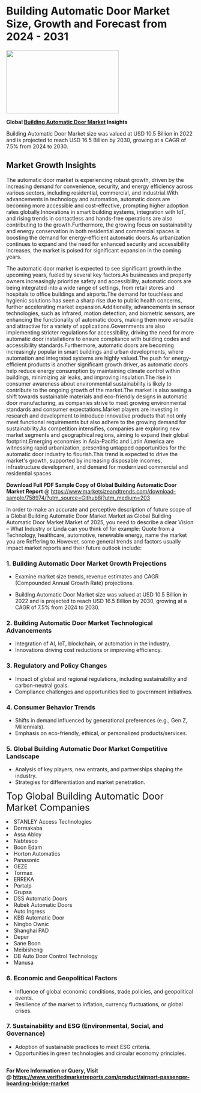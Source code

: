 <H1>Building Automatic Door Market Size, Growth and Forecast from 2024 - 2031</H1><img class="aligncenter size-medium wp-image-584254" src="https://thirdeyenews.in/wp-content/uploads/2024/09/Global-Market-Research-300x168.jpeg" alt="" width="300" height="168" /><p><strong>Global&nbsp;<a href="https://www.marketsizeandtrends.com/download-sample/758974/?utm_source=Github8j?utm_medium=203">Building Automatic Door Market</a> Insights</strong></p><p>Building Automatic Door Market size was valued at USD 10.5 Billion in 2022 and is projected to reach USD 16.5 Billion by 2030, growing at a CAGR of 7.5% from 2024 to 2030.</p><p><h2>Market Growth Insights</h2> <p>The automatic door market is experiencing robust growth, driven by the increasing demand for convenience, security, and energy efficiency across various sectors, including residential, commercial, and industrial.With advancements in technology and automation, automatic doors are becoming more accessible and cost-effective, prompting higher adoption rates globally.Innovations in smart building systems, integration with IoT, and rising trends in contactless and hands-free operations are also contributing to the growth.Furthermore, the growing focus on sustainability and energy conservation in both residential and commercial spaces is boosting the demand for energy-efficient automatic doors.As urbanization continues to expand and the need for enhanced security and accessibility increases, the market is poised for significant expansion in the coming years.</p> <p>The automatic door market is expected to see significant growth in the upcoming years, fueled by several key factors.As businesses and property owners increasingly prioritize safety and accessibility, automatic doors are being integrated into a wide range of settings, from retail stores and hospitals to office buildings and airports.The demand for touchless and hygienic solutions has seen a sharp rise due to public health concerns, further accelerating market expansion.Additionally, advancements in sensor technologies, such as infrared, motion detection, and biometric sensors, are enhancing the functionality of automatic doors, making them more versatile and attractive for a variety of applications.Governments are also implementing stricter regulations for accessibility, driving the need for more automatic door installations to ensure compliance with building codes and accessibility standards.Furthermore, automatic doors are becoming increasingly popular in smart buildings and urban developments, where automation and integrated systems are highly valued.The push for energy-efficient products is another significant growth driver, as automatic doors help reduce energy consumption by maintaining climate control within buildings, minimizing air leaks, and improving insulation.The rise in consumer awareness about environmental sustainability is likely to contribute to the ongoing growth of the market.The market is also seeing a shift towards sustainable materials and eco-friendly designs in automatic door manufacturing, as companies strive to meet growing environmental standards and consumer expectations.Market players are investing in research and development to introduce innovative products that not only meet functional requirements but also adhere to the growing demand for sustainability.As competition intensifies, companies are exploring new market segments and geographical regions, aiming to expand their global footprint.Emerging economies in Asia-Pacific and Latin America are witnessing rapid urbanization, presenting untapped opportunities for the automatic door industry to flourish.This trend is expected to drive the market's growth, supported by increasing disposable incomes, infrastructure development, and demand for modernized commercial and residential spaces.<p><span class=""><strong>Download Full PDF Sample Copy of Global Building Automatic Door Market Report</strong> @ <a href="https://www.marketsizeandtrends.com/download-sample/758974/?utm_source=Github8j?utm_medium=203" target="_blank">https://www.marketsizeandtrends.com/download-sample/758974/?utm_source=Github8j?utm_medium=203</a></span></p><p>In order to make an accurate and perceptive description of future scope of a Global&nbsp;Building Automatic Door Market Market as Global&nbsp;Building Automatic Door Market Market of 2025, you need to describe a clear Vision &ndash; What Industry or Linda can you think of for example: Quote from a Technology, healthcare, automotive, renewable energy, name the market you are Reffering to.However, some general trends and factors usually impact market reports and their future outlook include:</p><h3>1.&nbsp;<strong>Building Automatic Door Market Growth Projections</strong></h3><ul><li>Examine market size trends, revenue estimates and CAGR (Compounded Annual Growth Rate) projections.</li><li><p>Building Automatic Door Market size was valued at USD 10.5 Billion in 2022 and is projected to reach USD 16.5 Billion by 2030, growing at a CAGR of 7.5% from 2024 to 2030.</p></li></ul><h3>2.&nbsp;<strong>Building Automatic Door Market Technological Advancements</strong></h3><ul><li>Integration of AI, IoT, blockchain, or automation in the industry.</li><li>Innovations driving cost reductions or improving efficiency.</li></ul><h3>3.&nbsp;<strong>Regulatory and Policy Changes</strong></h3><ul><li>Impact of global and regional regulations, including sustainability and carbon-neutral goals.</li><li>Compliance challenges and opportunities tied to government initiatives.</li></ul><h3>4.&nbsp;<strong>Consumer Behavior Trends</strong></h3><ul><li>Shifts in demand influenced by generational preferences (e.g., Gen Z, Millennials).</li><li>Emphasis on eco-friendly, ethical, or personalized products/services.</li></ul><h3>5.&nbsp;<strong>Global Building Automatic Door Market Competitive Landscape</strong></h3><ul><li>Analysis of key players, new entrants, and partnerships shaping the industry.</li><li>Strategies for differentiation and market penetration.</li></ul><p data-pm-slice="1 1 []"><span style="color: inherit; font-family: inherit; font-size: 25px;">Top Global Building Automatic Door Market Companies</span></p><div class="" data-test-id=""><p><li>STANLEY Access Technologies</li><li> Dormakaba</li><li> Assa Abloy</li><li> Nabtesco</li><li> Boon Edam</li><li> Horton Automatics</li><li> Panasonic</li><li> GEZE</li><li> Tormax</li><li> ERREKA</li><li> Portalp</li><li> Grupsa</li><li> DSS Automatic Doors</li><li> Rubek Automatic Doors</li><li> Auto Ingress</li><li> KBB Automatic Door</li><li> Ningbo Ownic</li><li> Shanghai PAD</li><li> Deper</li><li> Sane Boon</li><li> Meibisheng</li><li> DB Auto Door Control Technology</li><li> Manusa</li></p></div><h3>6.&nbsp;<strong>Economic and Geopolitical Factors</strong></h3><ul><li>Influence of global economic conditions, trade policies, and geopolitical events.</li><li>Resilience of the market to inflation, currency fluctuations, or global crises.</li></ul><h3>7.&nbsp;<strong>Sustainability and ESG (Environmental, Social, and Governance)</strong></h3><ul><li>Adoption of sustainable practices to meet ESG criteria.</li><li>Opportunities in green technologies and circular economy principles.</li></ul><h2><strong style="font-size: 14px;">For More Information or Query, Visit @&nbsp;</strong><a style="background-color: #ffffff; font-size: 14px;" href="https://www.marketsizeandtrends.com/report/building-automatic-door-market/" target="_blank">https://www.verifiedmarketreports.com/product/airport-passenger-boarding-bridge-market</a></h2>